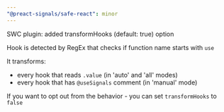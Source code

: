 ```yaml
---
"@preact-signals/safe-react": minor
---
```


SWC plugin: added transformHooks (default: true) option

Hook is detected by RegEx that checks if function name starts with `use`

It transforms:

- every hook that reads `.value` (in 'auto' and 'all' modes)
- every hook that has `@useSignals` comment (in 'manual' mode)

If you want to opt out from the behavior - you can set `transformHooks` to `false`
